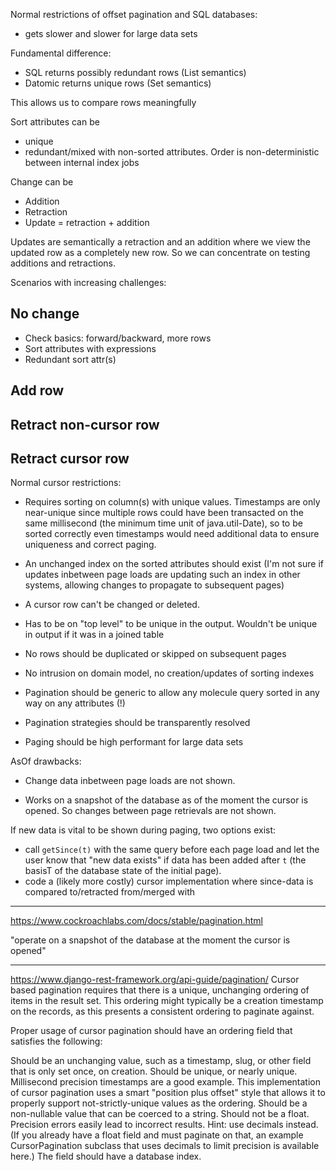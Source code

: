 


Normal restrictions of offset pagination and SQL databases:
- gets slower and slower for large data sets



Fundamental difference:
- SQL returns possibly redundant rows (List semantics)
- Datomic returns unique rows (Set semantics)

This allows us to compare rows meaningfully

Sort attributes can be
- unique
- redundant/mixed with non-sorted attributes. Order is non-deterministic between internal index jobs



Change can be
- Addition
- Retraction
- Update = retraction + addition

Updates are semantically a retraction and an addition where we view the updated row as a completely new row. So we can concentrate on testing additions and retractions.




Scenarios with increasing challenges:

## No change
- Check basics: forward/backward, more rows
- Sort attributes with expressions
- Redundant sort attr(s)

## Add row
## Retract non-cursor row
## Retract cursor row




Normal cursor restrictions:
- Requires sorting on column(s) with unique values. Timestamps are only near-unique since multiple rows could have been transacted on the same millisecond (the minimum time unit of java.util-Date), so to be sorted correctly even timestamps would need additional data to ensure uniqueness and correct paging.
- An unchanged index on the sorted attributes should exist (I'm not sure if updates inbetween page loads are updating such an index in other systems, allowing changes to propagate to subsequent pages)
- A cursor row can't be changed or deleted.
- Has to be on "top level" to be unique in the output. Wouldn't be unique in output if it was in a joined table




- No rows should be duplicated or skipped on subsequent pages
- No intrusion on domain model, no creation/updates of sorting indexes
- Pagination should be generic to allow any molecule query sorted in any way on any attributes (!)
- Pagination strategies should be transparently resolved
- Paging should be high performant for large data sets




AsOf drawbacks:
- Change data inbetween page loads are not shown.

- Works on a snapshot of the database as of the moment the cursor is opened. So changes between page retrievals are not shown.

If new data is vital to be shown during paging, two options exist:
- call `getSince(t)` with the same query before each page load and let the user know that "new data exists" if data has been added after `t` (the basisT of the database state of the initial page).
- code a (likely more costly) cursor implementation where since-data is compared to/retracted from/merged with






---------------------
https://www.cockroachlabs.com/docs/stable/pagination.html

"operate on a snapshot of the database at the moment the cursor is opened"


----------------
https://www.django-rest-framework.org/api-guide/pagination/
Cursor based pagination requires that there is a unique, unchanging ordering of items in the result set. This ordering might typically be a creation timestamp on the records, as this presents a consistent ordering to paginate against.

Proper usage of cursor pagination should have an ordering field that satisfies the following:

Should be an unchanging value, such as a timestamp, slug, or other field that is only set once, on creation.
Should be unique, or nearly unique. Millisecond precision timestamps are a good example. This implementation of cursor pagination uses a smart "position plus offset" style that allows it to properly support not-strictly-unique values as the ordering.
Should be a non-nullable value that can be coerced to a string.
Should not be a float. Precision errors easily lead to incorrect results. Hint: use decimals instead. (If you already have a float field and must paginate on that, an example CursorPagination subclass that uses decimals to limit precision is available here.)
The field should have a database index.
